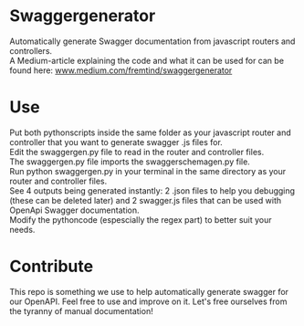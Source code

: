 # Swaggergenerator
Automatically generate Swagger documentation from javascript routers and controllers.<br>
A Medium-article explaining the code and what it can be used for can be found here: www.medium.com/fremtind/swaggergenerator<br>

# Use
Put both pythonscripts inside the same folder as your javascript router and controller that you want to generate swagger .js files for.<br> 
Edit the swaggergen.py file to read in the router and controller files.<br> 
The swaggergen.py file imports the swaggerschemagen.py file.<br> 
Run python swaggergen.py in your terminal in the same directory as your router and controller files.<br>
See 4 outputs being generated instantly: 2 .json files to help you debugging (these can be deleted later) and 2 swagger.js files that can be used with OpenApi Swagger documentation.<br>
Modify the pythoncode (espescially the regex part) to better suit your needs.<br> 

# Contribute
This repo is something we use to help automatically generate swagger for our OpenAPI. Feel free to use and improve on it.
Let's free ourselves from the tyranny of manual documentation!
